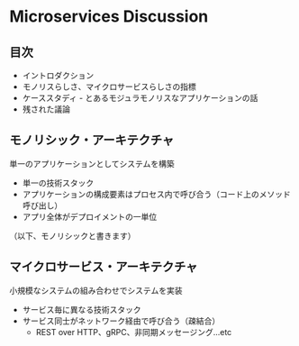 Microservices Discussion
===


目次
---

- イントロダクション
- モノリスらしさ、マイクロサービスらしさの指標
- ケーススタディ - とあるモジュラモノリスなアプリケーションの話
- 残された議論



モノリシック・アーキテクチャ
---
単一のアプリケーションとしてシステムを構築


- 単一の技術スタック
- アプリケーションの構成要素はプロセス内で呼び合う（コード上のメソッド呼び出し）
- アプリ全体がデプロイメントの一単位

（以下、モノリシックと書きます）


マイクロサービス・アーキテクチャ
---
小規模なシステムの組み合わせでシステムを実装

- サービス毎に異なる技術スタック
- サービス同士がネットワーク経由で呼び合う（疎結合）
    - REST over HTTP、gRPC、非同期メッセージング...etc
